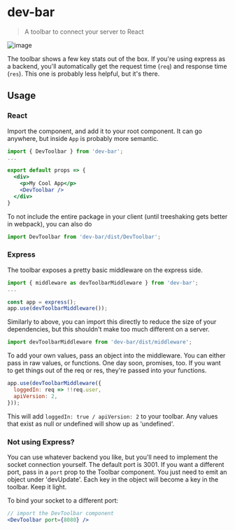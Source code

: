 # dev-bar

> A toolbar to connect your server to React

![image](https://cloud.githubusercontent.com/assets/4755785/19855680/9510589a-9fc1-11e6-9a54-3112a2055b59.png)

The toolbar shows a few key stats out of the box.  If you're using express as a backend, you'll 
automatically get the request time (`req`) and response time (`res`).  This one is probably less
helpful, but it's there.

## Usage

### React

Import the component, and add it to your root component.  It can go anywhere, but inside `App` is probably more semantic.

```jsx
import { DevToolbar } from 'dev-bar';
...

export default props => {
  <div>
    <p>My Cool App</p>
    <DevToolbar />
  </div>
}
```

To not include the entire package in your client (until treeshaking gets better in webpack), you can also do 

```js
import DevToolbar from 'dev-bar/dist/DevToolbar';
```

### Express

The toolbar exposes a pretty basic middleware on the express side.

```js
import { middleware as devToolbarMiddleware } from 'dev-bar';
...

const app = express();
app.use(devToolbarMiddleware());
```

Similarly to above, you can import this directly to reduce the size of your dependencies, but this shouldn't make too much different on a server.

```js
import devToolbarMiddleware from 'dev-bar/dist/middleware';
```

To add your own values, pass an object into the middleware.  You can either pass in raw values, or functions.  One day soon, promises, too.  If you want to get things out of the req or res, they're passed into your functions.

```js
app.use(devToolbarMiddleware({
  loggedIn: req => !!req.user,
  apiVersion: 2,
}));
```

This will add `loggedIn: true / apiVersion: 2` to your toolbar.  Any values that exist as null or undefined will show up as 'undefined'.

### Not using Express?

You can use whatever backend you like, but you'll need to implement the socket connection yourself.
The default port is 3001. If you want a different port, pass in a `port` prop to the Toolbar component.  You just need to emit an object under 'devUpdate'.  Each key in the object will become a key in the toolbar.  Keep it light.

To bind your socket to a different port:
```jsx
// import the DevToolbar component
<DevToolbar port={8080} />
```